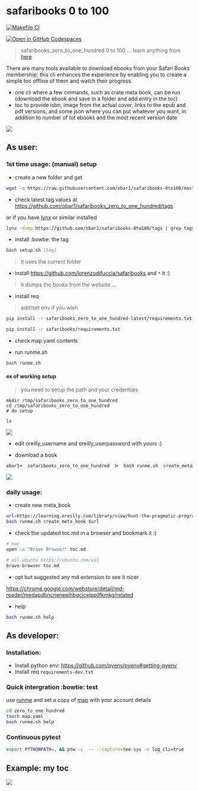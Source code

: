 # safaribooks 0 to 100


[![Makefile CI](https://github.com/obar1/safaribooks-0to100/actions/workflows/makefile.yml/badge.svg)](https://github.com/obar1/safaribooks-0to100/actions/workflows/makefile.yml)

[![Open in GitHub Codespaces](https://github.com/codespaces/badge.svg)](https://codespaces.new/obar1/safaribooks-0to100?quickstart=1)  

> safaribooks_zero_to_one_hundred 0 to 100 ... learn anything from [here](https://learning.oreilly.com/)

There are many tools available to download ebooks from your Safari Books membership; this cli enhances the experience by enabling you to create a simple toc offline of them and watch their progress.

- one cli where a few cmmands, such as crate meta book, can be run (download the ebook and save in a folder and add entry in the toc)
- toc to provide isbn, image from the actual cover, links to the epub and pdf versions, and some json where you can put whatever you want, in addition to number of tot ebooks and the most recent version date

![](0c924b28-4bca-4c60-8ccf-a0a4b76f3d97.png)

## As user:

### 1st time usage: (manual) setup

- create a new folder and get

```bash
wget -q https://raw.githubusercontent.com/obar1/safaribooks-0to100/master/setup.sh
```

- check latest tag values at https://github.com/obar1/safaribooks_zero_to_one_hundred/tags

or if you have [lynx](https://simple.wikipedia.org/wiki/Lynx_(web_browser)) or similar installed

```bash
lynx -dump https://github.com/obar1/safaribooks-0to100/tags | grep tags | uniq | sort | grep tar
```

- install :bowtie: the tag
```bash
bash setup.sh [tag]
```
> it uses the current folder

- install https://github.com/lorenzodifuccia/safaribooks and `*` it :)
> it dumps the books from the website ...

- install req
> add/set env if you wish

```bash
pip install -r safaribooks_zero_to_one_hundred-latest/requirements.txt

pip install -r safaribooks/requirements.txt
```

- check map.yaml contents

- run runme.sh

```bash
bash runme.sh
```

#### ex of working setup

> you need to setup the path and your credentials

```
mkdir /tmp/safaribooks_zero_to_one_hundred
cd /tmp/safaribooks_zero_to_one_hundred
# do setup

ls
```
![](3bddd16e-0765-46fc-ab01-e559c786c02f.png)

- edit oreilly_username and oreilly_userpassword with yours :)

- download a book
```bash
obar1➜  safaribooks_zero_to_one_hundred  ᐅ  bash runme.sh  create_meta_book 'https://learning.oreilly.com/library/view/the-pragmatic-programmer/9780135956977/'
```
![](356cf6d5-53af-44bb-a095-472410e3061e.png)



### daily usage:

-  create new meta_book

```bash
url=https://learning.oreilly.com/library/view/hunt-the-pragmatic-programmer/020161622X/
bash runme.sh create_meta_book $url
```

- check the updated toc.md in a browser and bookmark it :)

```bash
# mac
open -a "Brave Browser" toc.md

# wsl ubuntu https://ubuntu.com/wsl
brave-browser toc.md
```

- opt but suggested
any md extension to see it nicer

https://chrome.google.com/webstore/detail/md-reader/medapdbncneneejhbgcjceippjlfkmkg/related


- help

```bash
bash runme.sh help
```

## As developer:

### Installation:

* Install python env: <https://github.com/pyenv/pyenv#getting-pyenv>
* Install req `requirements-dev.txt`

### Quick intergration :bowtie: test

use [runme](./zero_to_one_hundred/runme.sh) and set a copy of [map](./zero_to_one_hundred/tests/resources/map.yaml) with your account details

```bash
cd zero_to_one_hundred
touch map.yaml
bash runme.sh help
```


### Continuous pytest

```bash
export PYTHONPATH=. && ptw -c  -- --capture=tee-sys -o log_cli=true
```

## Example: my toc

![](./obar1_toc_md.png)

